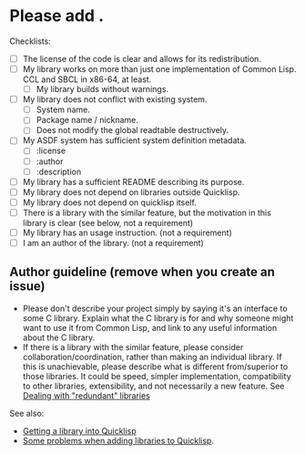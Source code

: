 
# Please add <library name>.

<Put a description of the library here.>

Checklists:

+ [ ] The license of the code is clear and allows for its redistribution.
+ [ ] My library works on more than just one implementation of Common Lisp. CCL and SBCL in x86-64, at least.
  + [ ] My library builds without warnings.
+ [ ] My library does not conflict with existing system.
  + [ ] System name.
  + [ ] Package name / nickname.
  + [ ] Does not modify the global readtable destructively.
+ [ ] My ASDF system has sufficient system definition metadata.
    + [ ] :license
    + [ ] :author
    + [ ] :description
+ [ ] My library has a sufficient README describing its purpose.
+ [ ] My library does not depend on libraries outside Quicklisp.
+ [ ] My library does not depend on quicklisp itself.
+ [ ] There is a library with the similar feature, but the motivation in
      this library is clear (see below, not a requirement)
+ [ ] My library has an usage instruction. (not a requirement)
+ [ ] I am an author of the library. (not a requirement)

<Add a link to your repository.>

## Author guideline (remove when you create an issue)

+ Please don't describe your project simply by saying it's an interface to
  some C library. Explain what the C library is for and why someone might
  want to use it from Common Lisp, and link to any useful information about
  the C library.
+ If there is a library with the similar feature, please consider
  collaboration/coordination, rather than making an individual library.
  If this is unachievable, please describe what is different from/superior
  to those libraries. It could be speed, simpler implementation,
  compatibility to other libraries, extensibility, and not necessarily a
  new feature. See
  [Dealing with "redundant" libraries](http://blog.quicklisp.org/2015/04/dealing-with-redundant-libraries.html)

See also:

+ [Getting a library into Quicklisp](http://blog.quicklisp.org/2015/01/getting-library-into-quicklisp.html)
+ [Some problems when adding libraries to Quicklisp](http://blog.quicklisp.org/2015/01/some-problems-when-adding-libraries-to.html).

